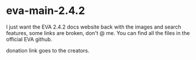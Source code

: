 # eva-main-2.4.2

I just want the EVA 2.4.2 docs website back with the images and search features, some links are broken, don't @ me. 
You can find all the files in the official EVA github. 

donation link goes to the creators.
